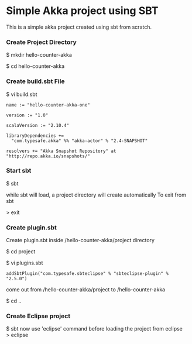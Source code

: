 Simple Akka project using SBT 
==============================

This is a simple akka project created using sbt from scratch.    

### Create Project Directory 
 $ mkdir hello-counter-akka

 $ cd hello-counter-akka

### Create build.sbt File
 $ vi build.sbt

```
name := "hello-counter-akka-one"

version := "1.0"

scalaVersion := "2.10.4"

libraryDependencies +=
  "com.typesafe.akka" %% "akka-actor" % "2.4-SNAPSHOT"
  
resolvers += "Akka Snapshot Repository" at "http://repo.akka.io/snapshots/"  
```

### Start sbt
 
$ sbt

 while sbt will load, a project directory will create automatically
 To exit from sbt   

&gt; exit 

### Create plugin.sbt 

Create plugin.sbt inside /hello-counter-akka/project directory  
 
$ cd project

$ vi plugins.sbt

```
addSbtPlugin("com.typesafe.sbteclipse" % "sbteclipse-plugin" % "2.5.0")
```

come out from /hello-counter-akka/project to /hello-counter-akka
 
$ cd ..
 
### Create Eclipse project
$ sbt
now use 'eclipse' command before loading the project from eclipse   
&gt; eclipse